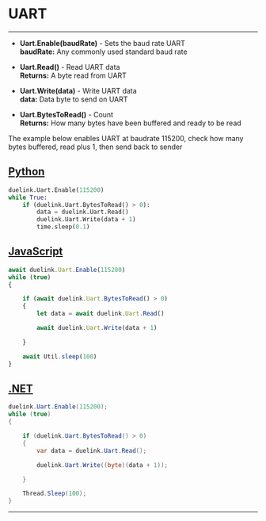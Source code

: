 # UART

---

- **Uart.Enable(baudRate)** - Sets the baud rate UART   <br>
**baudRate:** Any commonly used standard baud rate 

- **Uart.Read()** - Read UART data  <br>
**Returns:** A byte read from UART

- **Uart.Write(data)** - Write UART data <br>
**data:** Data byte to send on UART

- **Uart.BytesToRead()** - Count  <br>
**Returns:** How many bytes have been buffered and ready to be read

The example below enables UART at baudrate 115200, check how many bytes buffered, read plus 1, then send back to sender

## [Python](#tab/py)
```py
duelink.Uart.Enable(115200)
while True:
    if (duelink.Uart.BytesToRead() > 0):    
        data = duelink.Uart.Read()
        duelink.Uart.Write(data + 1)
        time.sleep(0.1)
```

## [JavaScript](#tab/js)
```js
await duelink.Uart.Enable(115200)
while (true)
{

    if (await duelink.Uart.BytesToRead() > 0)
    {
        let data = await duelink.Uart.Read()

        await duelink.Uart.Write(data + 1)

    }

    await Util.sleep(100)
}
```

## [.NET](#tab/net)
```cs
duelink.Uart.Enable(115200);
while (true)
{

    if (duelink.Uart.BytesToRead() > 0)
    {
        var data = duelink.Uart.Read();

        duelink.Uart.Write((byte)(data + 1));

    }

    Thread.Sleep(100);
}
```

---